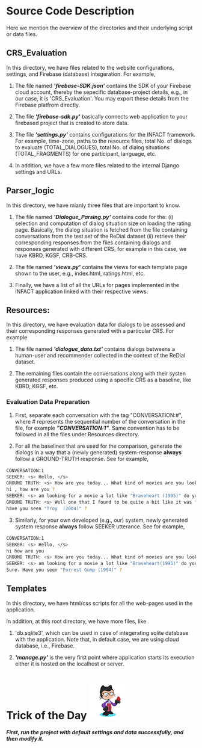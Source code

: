  # Source Code Description
 Here we mention the overview of the directories and their underlying script or data files. 

## CRS_Evaluation
 In this directory, we have files related to the website configurations, settings, and Firebase (database) integeration.  For example,
 
 1. The file named _**'firebase-SDK.json'**_ contains the SDK of your Firebase cloud account, thereby the sepecific database-project details, e.g., in our case, it is 'CRS_Evaluation'. You may export these details from the Firebase platfrom directly. 
 
 2. The file _**'firebase-sdk.py'**_ basically connects web application to your firebased project that is created to store data.
 
 3. The file _**'settings.py'**_ contains configurations for the INFACT framework. For example, time-zone, paths to the resource files, total No. of dialogs to evaluate (TOTAL_DIALOGUES), total No. of dialog situations (TOTAL_FRAGMENTS) for one participant, language, etc.
 
 4. In addition, we have a few more files related to the internal Django settings and URLs.
 
 
 ## Parser_logic
 In this directory, we have mianly three files that are important to know.

1. The file named _**'Dialogue_Parsing.py'**_ contains code for the: (i) selection and computation of dialog situation size on loading the rating page. Basically, the dialog situation is fetched from the file containing conversations from the test set of the ReDial dataset (ii) retrieve their corresponding responses from the files containing  dialogs and responses generated with different CRS, for example in this case, we have KBRD, KGSF, CRB-CRS.

2. The file named _**'views.py'**_ contains the views for each template page shown to the user, e.g., index.html, ratings.html, etc.

3. Finally, we have a list of all the URLs for pages implemented in the INFACT application linked with their respective views.

## Resources:
In this directory, we have evaluation data for dialogs to be assessed and their corresponding responses generated with a particular CRS. For example

1. The file named _**'dialogue_data.txt'**_ contains dialogs betweens a human-user and recommender collected in the context of the ReDial dataset.

2. The remaining files contain the conversations along with their systen generated responses produced using a specific CRS as a baseline, like KBRD, KGSF, etc. 

### Evaluation Data Preparation
1. First, separate each conversation with the tag "CONVERSATION:#", where # represents the sequential number of the conversation in the file, for example _**"CONVERSATION:1"**_. Same convention has to be followed in all the files under Resources directory.

2. For all the baselines that are used for the comparison, generate the dialogs in a way that a (newly generated) system-response **always** follow a GROUND-TRUTH response. See for example, 

```bash
CONVERSATION:1
SEEKER: <s> Hello, </s> 
GROUND TRUTH: <s> How are you today... What kind of movies are you looking for </s> 
hi , how are you ?
SEEKER: <s> am looking for a movie a lot like "Braveheart (1995)" do you have any suggestions? </s> 
GROUND TRUTH: <s> Well one that I found to be quite a bit like it was "The Patriot  (2000)" </s> 
have you seen "Troy  (2004)" ?
```

3. Similarly, for your own developed (e.g., our) system, newly generated system response **always** follow SEEKER utterance. See for example, 

```bash
CONVERSATION:1
SEEKER: <s> Hello, </s>
hi how are you
GROUND TRUTH: <s> How are you today... What kind of movies are you looking for </s>
SEEKER: <s> am looking for a movie a lot like "Braveheart(1995)" do you have any suggestions? </s>
Sure. Have you seen "Forrest Gump (1994)" ?
```

## Templates
In this directory, we have html/css scripts for all the web-pages used in the application.

In addition, at this root directory, we have more files, like

1. 'db.sqlite3', which can be used in case of integerating sqlite database with the application. Note that, in default case, we are using cloud database, i.e., Firebase.

2. _**'manage.py'**_ is the very first point where application starts its execution either it is hosted on the localhost or server.


# Trick of the Day ![..](octocat.png)

_**First, run the project with default settings and data successfully, and then modify it.**_
